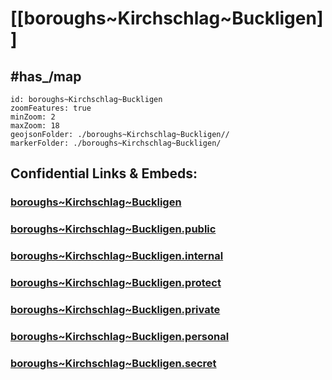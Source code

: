 # [[boroughs~Kirchschlag~Buckligen]]


## #has_/map  



```leaflet
id: boroughs~Kirchschlag~Buckligen
zoomFeatures: true 
minZoom: 2 
maxZoom: 18
geojsonFolder: ./boroughs~Kirchschlag~Buckligen//
markerFolder: ./boroughs~Kirchschlag~Buckligen/
```


## Confidential Links & Embeds: 

### [boroughs~Kirchschlag~Buckligen](/_Standards/Earth/Continent/Europe/Europe~Central/Austria/Austrias_States/Niederösterreich/counties~NÖ/Wiener_Neustadt/cities~Wiener_Neustadt/Kirchschlag~Buckligen_Welt/boroughs~Kirchschlag~Buckligen.md) 

### [boroughs~Kirchschlag~Buckligen.public](/_public/Earth/Continent/Europe/Europe~Central/Austria/Austrias_States/Niederösterreich/counties~NÖ/Wiener_Neustadt/cities~Wiener_Neustadt/Kirchschlag~Buckligen_Welt/boroughs~Kirchschlag~Buckligen.public.md) 

### [boroughs~Kirchschlag~Buckligen.internal](/_internal/Earth/Continent/Europe/Europe~Central/Austria/Austrias_States/Niederösterreich/counties~NÖ/Wiener_Neustadt/cities~Wiener_Neustadt/Kirchschlag~Buckligen_Welt/boroughs~Kirchschlag~Buckligen.internal.md) 

### [boroughs~Kirchschlag~Buckligen.protect](/_protect/Earth/Continent/Europe/Europe~Central/Austria/Austrias_States/Niederösterreich/counties~NÖ/Wiener_Neustadt/cities~Wiener_Neustadt/Kirchschlag~Buckligen_Welt/boroughs~Kirchschlag~Buckligen.protect.md) 

### [boroughs~Kirchschlag~Buckligen.private](/_private/Earth/Continent/Europe/Europe~Central/Austria/Austrias_States/Niederösterreich/counties~NÖ/Wiener_Neustadt/cities~Wiener_Neustadt/Kirchschlag~Buckligen_Welt/boroughs~Kirchschlag~Buckligen.private.md) 

### [boroughs~Kirchschlag~Buckligen.personal](/_personal/Earth/Continent/Europe/Europe~Central/Austria/Austrias_States/Niederösterreich/counties~NÖ/Wiener_Neustadt/cities~Wiener_Neustadt/Kirchschlag~Buckligen_Welt/boroughs~Kirchschlag~Buckligen.personal.md) 

### [boroughs~Kirchschlag~Buckligen.secret](/_secret/Earth/Continent/Europe/Europe~Central/Austria/Austrias_States/Niederösterreich/counties~NÖ/Wiener_Neustadt/cities~Wiener_Neustadt/Kirchschlag~Buckligen_Welt/boroughs~Kirchschlag~Buckligen.secret.md)

